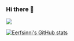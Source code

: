 ### Hi there 👋
<img src="https://img.shields.io/badge/Spring-6DB33F?style=flat-square&logo=Spring&logoColor=white"/>

[![Eerfsinni's GitHub stats](https://github-readme-stats.vercel.app/api?username=eerfsinni)](https://github.com/anuraghazra/github-readme-stats)
<!--
**eerfsinni/eerfsinni** is a ✨ _special_ ✨ repository because its `README.md` (this file) appears on your GitHub profile.

Here are some ideas to get you started:

- 🔭 I’m currently working on ...
- 🌱 I’m currently learning ...
- 👯 I’m looking to collaborate on ...
- 🤔 I’m looking for help with ...
- 💬 Ask me about ...
- 📫 How to reach me: ...
- 😄 Pronouns: ...
- ⚡ Fun fact: ...
-->
